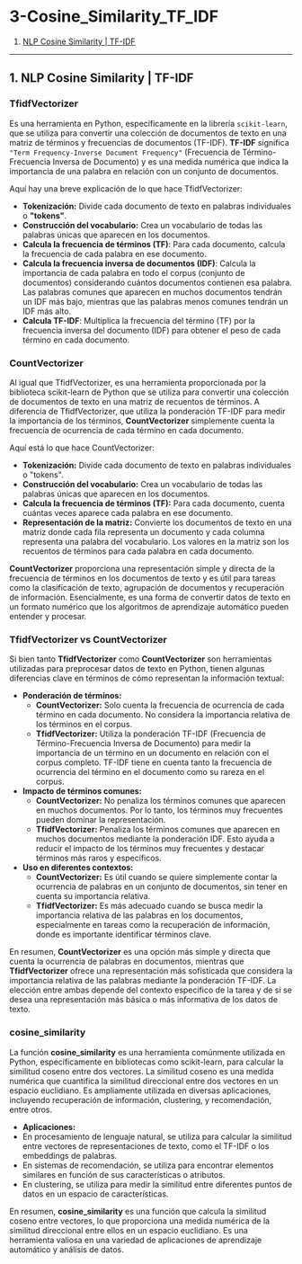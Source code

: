 # 3-Cosine_Similarity_TF_IDF
1. [NLP Cosine Similarity | TF-IDF](#schema1)

<hr>

<a name="schema1"></a>

## 1. NLP Cosine Similarity | TF-IDF

### **TfidfVectorizer** 

Es una herramienta en Python, específicamente en la librería `scikit-learn`, que se utiliza para convertir una colección de documentos de texto en una matriz de términos y frecuencias de documentos (TF-IDF). **TF-IDF** significa `"Term Frequency-Inverse Document Frequency"` (Frecuencia de Término-Frecuencia Inversa de Documento) y es una medida numérica que indica la importancia de una palabra en relación con un conjunto de documentos.

Aquí hay una breve explicación de lo que hace TfidfVectorizer:

- **Tokenización:** Divide cada documento de texto en palabras individuales o **"tokens"**.
- **Construcción del vocabulario:** Crea un vocabulario de todas las palabras únicas que aparecen en los documentos.
- **Calcula la frecuencia de términos (TF)**: Para cada documento, calcula la frecuencia de cada palabra en ese documento.
- **Calcula la frecuencia inversa de documentos (IDF)**: Calcula la importancia de cada palabra en todo el corpus (conjunto de documentos) considerando cuántos documentos contienen esa palabra. Las palabras comunes que aparecen en muchos documentos tendrán un IDF más bajo, mientras que las palabras menos comunes tendrán un IDF más alto.
- **Calcula TF-IDF**: Multiplica la frecuencia del término (TF) por la frecuencia inversa del documento (IDF) para obtener el peso de cada término en cada documento.



### **CountVectorizer**
Al igual que TfidfVectorizer, es una herramienta proporcionada por la biblioteca scikit-learn de Python que se utiliza para convertir una colección de documentos de texto en una matriz de recuentos de términos. A diferencia de TfidfVectorizer, que utiliza la ponderación TF-IDF para medir la importancia de los términos, **CountVectorizer** simplemente cuenta la frecuencia de ocurrencia de cada término en cada documento.

Aquí está lo que hace CountVectorizer:

- **Tokenización:** Divide cada documento de texto en palabras individuales o "tokens".
- **Construcción del vocabulario:** Crea un vocabulario de todas las palabras únicas que aparecen en los documentos.
- **Calcula la frecuencia de términos (TF):** Para cada documento, cuenta cuántas veces aparece cada palabra en ese documento.
- **Representación de la matriz:** Convierte los documentos de texto en una matriz donde cada fila representa un documento y cada columna representa una palabra del vocabulario. Los valores en la matriz son los recuentos de términos para cada palabra en cada documento.

**CountVectorizer** proporciona una representación simple y directa de la frecuencia de términos en los documentos de texto y es útil para tareas como la clasificación de texto, agrupación de documentos y recuperación de información. Esencialmente, es una forma de convertir datos de texto en un formato numérico que los algoritmos de aprendizaje automático pueden entender y procesar.

### **TfidfVectorizer vs CountVectorizer**

Si bien tanto **TfidfVectorizer** como **CountVectorizer** son herramientas utilizadas para preprocesar datos de texto en Python, tienen algunas diferencias clave en términos de cómo representan la información textual:

- **Ponderación de términos:**
    - **CountVectorizer:** Solo cuenta la frecuencia de ocurrencia de cada término en cada documento. No considera la importancia relativa de los términos en el corpus.
    - **TfidfVectorizer:** Utiliza la ponderación TF-IDF (Frecuencia de Término-Frecuencia Inversa de Documento) para medir la importancia de un término en un documento en relación con el corpus completo. TF-IDF tiene en cuenta tanto la frecuencia de ocurrencia del término en el documento como su rareza en el corpus.
- **Impacto de términos comunes:**
  - **CountVectorizer:** No penaliza los términos comunes que aparecen en muchos documentos. Por lo tanto, los términos muy frecuentes pueden dominar la representación.
  - **TfidfVectorizer:** Penaliza los términos comunes que aparecen en muchos documentos mediante la ponderación IDF. Esto ayuda a reducir el impacto de los términos muy frecuentes y destacar términos más raros y específicos.
- **Uso en diferentes contextos:**
  - **CountVectorizer:** Es útil cuando se quiere simplemente contar la ocurrencia de palabras en un conjunto de documentos, sin tener en cuenta su importancia relativa.
  - **TfidfVectorizer:** Es más adecuado cuando se busca medir la importancia relativa de las palabras en los documentos, especialmente en tareas como la recuperación de información, donde es importante identificar términos clave.

En resumen, **CountVectorizer** es una opción más simple y directa que cuenta la ocurrencia de palabras en documentos, mientras que **TfidfVectorizer** ofrece una representación más sofisticada que considera la importancia relativa de las palabras mediante la ponderación TF-IDF. La elección entre ambas depende del contexto específico de la tarea y de si se desea una representación más básica o más informativa de los datos de texto.


### **cosine_similarity**

La función **cosine_similarity** es una herramienta comúnmente utilizada en Python, específicamente en bibliotecas como scikit-learn, para calcular la similitud coseno entre dos vectores. La similitud coseno es una medida numérica que cuantifica la similitud direccional entre dos vectores en un espacio euclidiano. Es ampliamente utilizada en diversas aplicaciones, incluyendo recuperación de información, clustering, y recomendación, entre otros.
- **Aplicaciones:**
- En procesamiento de lenguaje natural, se utiliza para calcular la similitud entre vectores de representaciones de texto, como el TF-IDF o los embeddings de palabras.
- En sistemas de recomendación, se utiliza para encontrar elementos similares en función de sus características o atributos.
- En clustering, se utiliza para medir la similitud entre diferentes puntos de datos en un espacio de características.

En resumen, **cosine_similarity** es una función que calcula la similitud coseno entre vectores, lo que proporciona una medida numérica de la similitud direccional entre ellos en un espacio euclidiano. Es una herramienta valiosa en una variedad de aplicaciones de aprendizaje automático y análisis de datos.